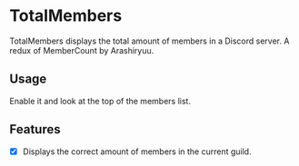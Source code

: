 # TotalMembers

TotalMembers displays the total amount of members in a Discord server. A redux of MemberCount by Arashiryuu.

## Usage

Enable it and look at the top of the  members list.

## Features

- [x] Displays the correct amount of members in the current guild.